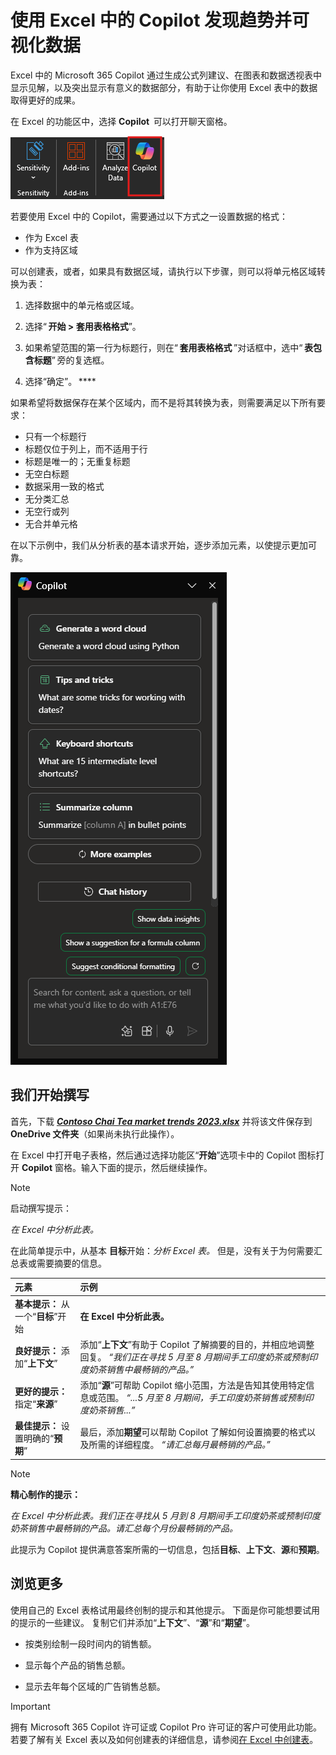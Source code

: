 # 使用 Excel 中的 Copilot 发现趋势并可视化数据

Excel 中的 Microsoft 365 Copilot 通过生成公式列建议、在图表和数据透视表中显示见解，以及突出显示有意义的数据部分，有助于让你使用 Excel 表中的数据取得更好的成果。

在 Excel 的功能区中，选择 **Copilot**  可以打开聊天窗格。

![Excel 功能区中 Copilot 图标的屏幕截图。](../media/summarize_copilot-ribbon-excel.png)

若要使用 Excel 中的 Copilot，需要通过以下方式之一设置数据的格式：

- 作为 Excel 表
- 作为支持区域

可以创建表，或者，如果具有数据区域，请执行以下步骤，则可以将单元格区域转换为表：

1. 选择数据中的单元格或区域。

1. 选择“ **开始 > 套用表格格式**”。

1. 如果希望范围的第一行为标题行，则在“ **套用表格格式** ”对话框中，选中“ **表包含标题**” 旁的复选框。

1. 选择“确定”。 ****

如果希望将数据保存在某个区域内，而不是将其转换为表，则需要满足以下所有要求：

- 只有一个标题行
- 标题仅位于列上，而不适用于行
- 标题是唯一的；无重复标题
- 无空白标题
- 数据采用一致的格式
- 无分类汇总
- 无空行或列
- 无合并单元格

在以下示例中，我们从分析表的基本请求开始，逐步添加元素，以使提示更加可靠。

![首次打开 Excel 中 Copilot 面板的屏幕截图。](../media/summarize_copilot-pane-excel.png)

## 我们开始撰写

首先，下载 **_[Contoso Chai Tea market trends 2023.xlsx](https://go.microsoft.com/fwlink/?linkid=2268822)_** 并将该文件保存到 **OneDrive 文件夹**（如果尚未执行此操作）。

在 Excel 中打开电子表格，然后通过选择功能区“**开始**”选项卡中的 Copilot 图标打开 **Copilot** 窗格。输入下面的提示，然后继续操作。

> [!NOTE]
> 启动撰写提示：
>
> _在 Excel 中分析此表。_

在此简单提示中，从基本 **目标**开始：_分析 Excel 表。_ 但是，没有关于为何需要汇总表或需要摘要的信息。

| 元素 | 示例 |
| :------ | :------- |
| **基本提示：** 从一个“**目标**”开始 | **在 Excel 中分析此表。** |
| **良好提示：** 添加“**上下文**” | 添加“**上下文**”有助于 Copilot 了解摘要的目的，并相应地调整回复。 _“我们正在寻找 5 月至 8 月期间手工印度奶茶或预制印度奶茶销售中最畅销的产品。”_ |
| **更好的提示：** 指定“**来源**” | 添加“**源**”可帮助 Copilot 缩小范围，方法是告知其使用特定信息或范围。 _“...5 月至 8 月期间，手工印度奶茶销售或预制印度奶茶销售...”_ |
| **最佳提示：** 设置明确的“**预期**” | 最后，添加**期望**可以帮助 Copilot 了解如何设置摘要的格式以及所需的详细程度。 _“请汇总每月最畅销的产品。”_ |

> [!NOTE]
> **精心制作的提示：**
>
> _在 Excel 中分析此表。我们正在寻找从 5 月到 8 月期间手工印度奶茶或预制印度奶茶销售中最畅销的产品。请汇总每个月份最畅销的产品。_

此提示为 Copilot 提供满意答案所需的一切信息，包括**目标**、**上下文**、**源**和**预期**。

## 浏览更多

使用自己的 Excel 表格试用最终创制的提示和其他提示。 下面是你可能想要试用的提示的一些建议。 复制它们并添加“**上下文**”、“**源**”和“**期望**”。  

- 按类别绘制一段时间内的销售额。

- 显示每个产品的销售总额。

- 显示去年每个区域的广告销售总额。

> [!IMPORTANT]
> 拥有 Microsoft 365 Copilot 许可证或 Copilot Pro 许可证的客户可使用此功能。 若要了解有关 Excel 表以及如何创建表的详细信息，请参阅[在 Excel 中创建表](https://support.microsoft.com/office/bf0ce08b-d012-42ec-8ecf-a2259c9faf3f)。
